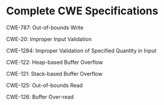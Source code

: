 

# Complete CWE Specifications

CWE-787: Out-of-bounds Write

CWE-20: Improper Input Validation

CWE-1284: Improper Validation of Specified Quantity in Input

CWE-122: Heap-based Buffer Overflow

CWE-121: Stack-based Buffer Overflow

CWE-125: Out-of-bounds Read

CWE-126: Buffer Over-read